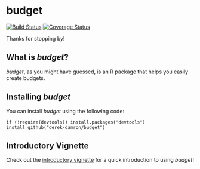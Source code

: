 # budget

[![Build Status](https://travis-ci.org/derek-damron/budget.svg?branch=master)](https://travis-ci.org/derek-damron/budget)
[![Coverage Status](https://img.shields.io/codecov/c/github/derek-damron/budget/master.svg)](https://codecov.io/github/derek-damron/budget?branch=master)

Thanks for stopping by!

## What is *budget*?

*budget*, as you might have guessed, is an R package that helps you easily create budgets.

## Installing *budget*

You can install *budget* using the following code:

```
if (!require(devtools)) install.packages("devtools")
install_github("derek-damron/budget")
```

## Introductory Vignette

Check out the [introductory vignette](https://derek-damron.github.io/budget/) for a quick introduction to using *budget*!

